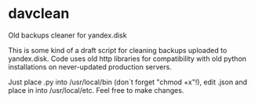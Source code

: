 davclean
========

Old backups cleaner for yandex.disk

This is some kind of a draft script for cleaning backups uploaded to yandex.disk. Code uses old http libraries for compatibility with old python installations on never-updated production servers.

Just place .py into /usr/local/bin (don`t forget "chmod +x"!), edit .json and place in into /usr/local/etc. Feel free to make changes.
